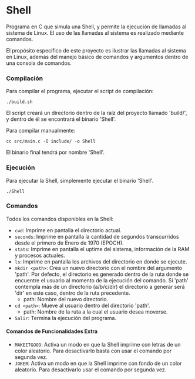 Shell
===
Programa en C que simula una Shell, y permite la ejecución de llamadas al sistema de Linux. El uso de las llamadas
al sistema es realizado mediante comandos.

El propósito específico de este proyecto es ilustrar las llamadas al sistema en Linux, además del manejo básico de
comandos y argumentos dentro de una consola de comandos.

### Compilación
Para compilar el programa, ejecutar el script de compilación:
```
./build.sh
```
El script creará un directorio dentro de la raíz del proyecto llamado 'build/', y dentro de él se encontrará el binario
'Shell'.

Para compilar manualmente:
```
cc src/main.c -I include/ -o Shell
```
El binario final tendrá por nombre 'Shell'.

### Ejecución
Para ejecutar la Shell, simplemente ejecutar el binario 'Shell'.
```
./Shell
```

### Comandos
Todos los comandos disponibles en la Shell:
  * `cwd`: Imprime en pantalla el directorio actual.
  * `seconds`: Imprime en pantalla la cantidad de segundos transcurridos desde el primero de Enero de 1970 (EPOCH).
  * `stats`: Imprime en pantalla el uptime del sistema, información de la RAM y procesos actuales.
  * `ls`: Imprime en pantalla los archivos del directorio en donde se ejecute.
  * `mkdir <path>`: Crea un nuevo directorio con el nombre del argumento 'path'. Por defecto, el directorio es generado
  dentro de la ruta donde se encuentre el usuario al momento de la ejecución del comando. Si 'path' contempla
  más de un directorio (a/b/c/dir) el directorio a generar será 'dir' en este caso, dentro de la ruta precedente.
    * path: Nombre del nuevo directorio.
  * `cd <path>`: Mueve al usuario dentro del directorio 'path'.
    * path: Nombre de la ruta a la cual el usuario desea moverse.
  * `Salir`: Termina la ejecución del programa.

#### Comandos de Funcionalidades Extra
  * `MAKEITGOOD`: Activa un modo en que la Shell imprime con letras de un color aleatorio. Para desactivarlo basta con 
  usar el comando por segunda vez.
  * `JOKER`: Activa un modo en que la Shell imprime con fondo de un color aleatorio. Para desactivarlo usar el comando
  por segunda vez.
